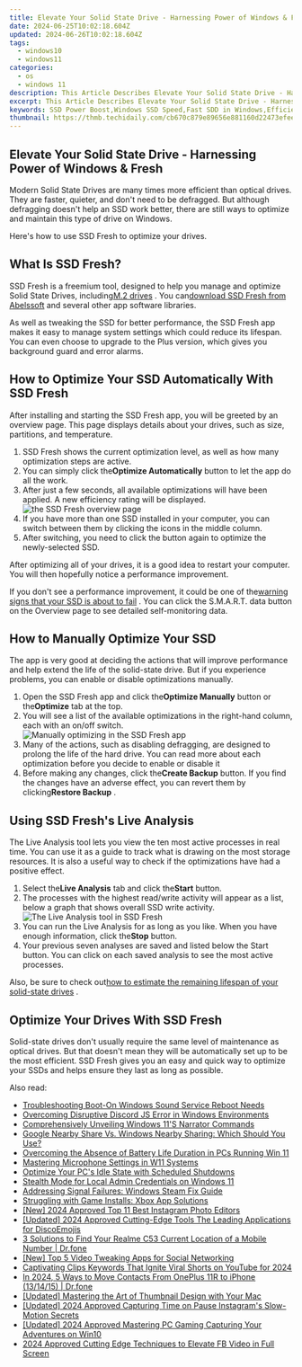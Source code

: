 ```yaml
---
title: Elevate Your Solid State Drive - Harnessing Power of Windows & Fresh
date: 2024-06-25T10:02:18.604Z
updated: 2024-06-26T10:02:18.604Z
tags:
  - windows10
  - windows11
categories:
  - os
  - windows 11
description: This Article Describes Elevate Your Solid State Drive - Harnessing Power of Windows & Fresh
excerpt: This Article Describes Elevate Your Solid State Drive - Harnessing Power of Windows & Fresh
keywords: SSD Power Boost,Windows SSD Speed,Fast SDD in Windows,Efficient SSD Drives,Optimize Win SSD,Fresh Drive Performance,Enhanced SSD Capability
thumbnail: https://thmb.techidaily.com/cb670c879e89656e881160d22473efee38dda114df0401fe96c31b4cf2882857.jpg
---
```


## Elevate Your Solid State Drive - Harnessing Power of Windows & Fresh

 Modern Solid State Drives are many times more efficient than optical drives. They are faster, quieter, and don't need to be defragged. But although defragging doesn't help an SSD work better, there are still ways to optimize and maintain this type of drive on Windows.

Here's how to use SSD Fresh to optimize your drives.

## What Is SSD Fresh?

 SSD Fresh is a freemium tool, designed to help you manage and optimize Solid State Drives, including[M.2 drives](https://www.makeuseof.com/tag/what-is-m2-ssd/) . You can[download SSD Fresh from Abelssoft](http://www.abelssoft.de/en/windows/system-utilities/ssd-fresh) and several other app software libraries.

 As well as tweaking the SSD for better performance, the SSD Fresh app makes it easy to manage system settings which could reduce its lifespan. You can even choose to upgrade to the Plus version, which gives you background guard and error alarms.

## How to Optimize Your SSD Automatically With SSD Fresh

 After installing and starting the SSD Fresh app, you will be greeted by an overview page. This page displays details about your drives, such as size, partitions, and temperature.

1. SSD Fresh shows the current optimization level, as well as how many optimization steps are active.
2. You can simply click the**Optimize Automatically** button to let the app do all the work.
3. After just a few seconds, all available optimizations will have been applied. A new efficiency rating will be displayed.  
![the SSD Fresh overview page](https://static1.makeuseofimages.com/wordpress/wp-content/uploads/2023/02/ssdfresh-overview.jpg)
4. If you have more than one SSD installed in your computer, you can switch between them by clicking the icons in the middle column.
5. After switching, you need to click the button again to optimize the newly-selected SSD.

 After optimizing all of your drives, it is a good idea to restart your computer. You will then hopefully notice a performance improvement.

 If you don't see a performance improvement, it could be one of the[warning signs that your SSD is about to fail](https://www.makeuseof.com/tag/5-warning-signs-ssd-break-fail/) . You can click the S.M.A.R.T. data button on the Overview page to see detailed self-monitoring data.

## How to Manually Optimize Your SSD

 The app is very good at deciding the actions that will improve performance and help extend the life of the solid-state drive. But if you experience problems, you can enable or disable optimizations manually.

1. Open the SSD Fresh app and click the**Optimize Manually** button or the**Optimize** tab at the top.
2. You will see a list of the available optimizations in the right-hand column, each with an on/off switch.  
![Manually optimizing in the SSD Fresh app](https://static1.makeuseofimages.com/wordpress/wp-content/uploads/2023/02/ssdfresh-manual.jpg)
3. Many of the actions, such as disabling defragging, are designed to prolong the life of the hard drive. You can read more about each optimization before you decide to enable or disable it
4. Before making any changes, click the**Create Backup** button. If you find the changes have an adverse effect, you can revert them by clicking**Restore Backup** .

## Using SSD Fresh's Live Analysis

 The Live Analysis tool lets you view the ten most active processes in real time. You can use it as a guide to track what is drawing on the most storage resources. It is also a useful way to check if the optimizations have had a positive effect.

1. Select the**Live Analysis** tab and click the**Start** button.
2. The processes with the highest read/write activity will appear as a list, below a graph that shows overall SSD write activity.  
![The Live Analysis tool in SSD Fresh](https://static1.makeuseofimages.com/wordpress/wp-content/uploads/2023/02/ssdfresh-liveanalysis.jpg)
3. You can run the Live Analysis for as long as you like. When you have enough information, click the**Stop** button.
4. Your previous seven analyses are saved and listed below the Start button. You can click on each saved analysis to see the most active processes.

 Also, be sure to check out[how to estimate the remaining lifespan of your solid-state drives](https://www.makeuseof.com/tag/estimate-remaining-lifespan-ssd/) .

## Optimize Your Drives With SSD Fresh

 Solid-state drives don't usually require the same level of maintenance as optical drives. But that doesn't mean they will be automatically set up to be the most efficient. SSD Fresh gives you an easy and quick way to optimize your SSDs and helps ensure they last as long as possible.


<ins class="adsbygoogle"
     style="display:block"
     data-ad-format="autorelaxed"
     data-ad-client="ca-pub-7571918770474297"
     data-ad-slot="1223367746"></ins>



<ins class="adsbygoogle"
     style="display:block"
     data-ad-client="ca-pub-7571918770474297"
     data-ad-slot="8358498916"
     data-ad-format="auto"
     data-full-width-responsive="true"></ins>

<span class="atpl-alsoreadstyle">Also read:</span>
<div><ul>
<li><a href="https://win11.techidaily.com/troubleshooting-boot-on-windows-sound-service-reboot-needs/"><u>Troubleshooting Boot-On Windows Sound Service Reboot Needs</u></a></li>
<li><a href="https://win11.techidaily.com/overcoming-disruptive-discord-js-error-in-windows-environments/"><u>Overcoming Disruptive Discord JS Error in Windows Environments</u></a></li>
<li><a href="https://win11.techidaily.com/comprehensively-unveiling-windows-11s-narrator-commands/"><u>Comprehensively Unveiling Windows 11'S Narrator Commands</u></a></li>
<li><a href="https://win11.techidaily.com/google-nearby-share-vs-windows-nearby-sharing-which-should-you-use/"><u>Google Nearby Share Vs. Windows Nearby Sharing: Which Should You Use?</u></a></li>
<li><a href="https://win11.techidaily.com/overcoming-the-absence-of-battery-life-duration-in-pcs-running-win-11/"><u>Overcoming the Absence of Battery Life Duration in PCs Running Win 11</u></a></li>
<li><a href="https://win11.techidaily.com/mastering-microphone-settings-in-w11-systems/"><u>Mastering Microphone Settings in W11 Systems</u></a></li>
<li><a href="https://win11.techidaily.com/optimize-your-pcs-idle-state-with-scheduled-shutdowns/"><u>Optimize Your PC's Idle State with Scheduled Shutdowns</u></a></li>
<li><a href="https://win11.techidaily.com/stealth-mode-for-local-admin-credentials-on-windows-11/"><u>Stealth Mode for Local Admin Credentials on Windows 11</u></a></li>
<li><a href="https://win11.techidaily.com/addressing-signal-failures-windows-steam-fix-guide/"><u>Addressing Signal Failures: Windows Steam Fix Guide</u></a></li>
<li><a href="https://win11.techidaily.com/struggling-with-game-installs-xbox-app-solutions/"><u>Struggling with Game Installs: Xbox App Solutions</u></a></li>
<li><a href="https://instagram-video-files.techidaily.com/new-2024-approved-top-11-best-instagram-photo-editors/"><u>[New] 2024 Approved  Top 11 Best Instagram Photo Editors</u></a></li>
<li><a href="https://discord-videos.techidaily.com/updated-2024-approved-cutting-edge-tools-the-leading-applications-for-discoemojis/"><u>[Updated] 2024 Approved  Cutting-Edge Tools  The Leading Applications for DiscoEmojis</u></a></li>
<li><a href="https://android-location-track.techidaily.com/3-solutions-to-find-your-realme-c53-current-location-of-a-mobile-number-drfone-by-drfone-virtual-android/"><u>3 Solutions to Find Your Realme C53 Current Location of a Mobile Number | Dr.fone</u></a></li>
<li><a href="https://some-tips.techidaily.com/new-top-5-video-tweaking-apps-for-social-networking/"><u>[New] Top 5 Video Tweaking Apps for Social Networking</u></a></li>
<li><a href="https://youtube-video-recordings.techidaily.com/captivating-clips-keywords-that-ignite-viral-shorts-on-youtube-for-2024/"><u>Captivating Clips  Keywords That Ignite Viral Shorts on YouTube for 2024</u></a></li>
<li><a href="https://android-transfer.techidaily.com/in-2024-5-ways-to-move-contacts-from-oneplus-11r-to-iphone-131415-drfone-by-drfone-transfer-from-android-transfer-from-android/"><u>In 2024, 5 Ways to Move Contacts From OnePlus 11R to iPhone (13/14/15) | Dr.fone</u></a></li>
<li><a href="https://youtube-docs.techidaily.com/ed-mastering-the-art-of-thumbnail-design-with-your-mac/"><u>[Updated] Mastering the Art of Thumbnail Design with Your Mac</u></a></li>
<li><a href="https://instagram-video-recordings.techidaily.com/updated-2024-approved-capturing-time-on-pause-instagrams-slow-motion-secrets/"><u>[Updated] 2024 Approved  Capturing Time on Pause  Instagram's Slow-Motion Secrets</u></a></li>
<li><a href="https://video-screen-grab.techidaily.com/updated-2024-approved-mastering-pc-gaming-capturing-your-adventures-on-win10/"><u>[Updated] 2024 Approved  Mastering PC Gaming  Capturing Your Adventures on Win10</u></a></li>
<li><a href="https://facebook-clips.techidaily.com/2024-approved-cutting-edge-techniques-to-elevate-fb-video-in-full-screen/"><u>2024 Approved  Cutting Edge Techniques to Elevate FB Video in Full Screen</u></a></li>
</ul></div>
